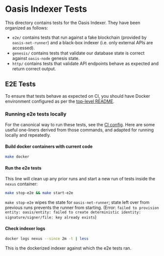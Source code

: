 # Oasis Indexer Tests

This directory contains tests for the Oasis Indexer. They have been organized as follows:

- `e2e/` contains tests that run against a fake blockchain (provided by `oasis-net-runner`) and a black-box indexer (i.e. only external APIs are accessed).
- `genesis/` contains tests that validate our database state is correct against `oasis-node` genesis state.
- `http/` contains tests that validate API endpoints behave as expected and return correct output.

## E2E Tests

To ensure that tests behave as expected on CI, you should have Docker environment configured as per the [top-level README](../README.md#docker-development).

### Running e2e tests locally

For the canonical way to run these tests, see the [CI config](../../.github/workflows/ci-test.yaml).
Here are some useful one-liners derived from those commands, and adapted for running locally and repeatedly.

#### Build docker containers with current code
```sh
make docker
```

#### Run the e2e tests
This line will clean up any prior runs and start a new run of tests inside the `nexus` container:

```sh
make stop-e2e && make start-e2e
```

`make stop-e2e` wipes the state for `oasis-net-runner`; state left over from previous runs prevents the runner from starting. (Error: `failed to provision entity: oasis/entity: failed to create deterministic identity: signature/signer/file: key already exists`)

#### Check indexer logs

```sh
docker logs nexus --since 2m -t | less
```

This is the dockerized indexer against which the e2e tests ran.
